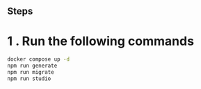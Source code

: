 ## Steps

# 1 . Run the following commands

```bash
docker compose up -d
npm run generate
npm run migrate
npm run studio
```
